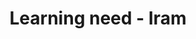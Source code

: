 ---
area: Communication Skills
category: 02 - Consultation Workshop
title: Learning need - Iram
description: Learning need - Iram
audio: /assets/audio/2 - Calgary Cambridge Workshop - 2 Learning need Iram - MQ.mp3
article: 
www: 
keywords: Calgary, Cambridge, Model
youtube: 
soundcloud: 
---